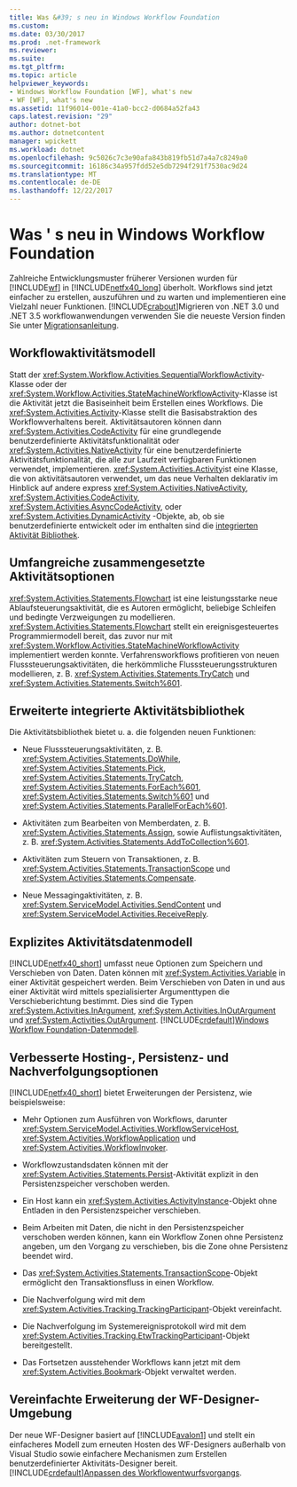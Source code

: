 ```yaml
---
title: Was &#39; s neu in Windows Workflow Foundation
ms.custom: 
ms.date: 03/30/2017
ms.prod: .net-framework
ms.reviewer: 
ms.suite: 
ms.tgt_pltfrm: 
ms.topic: article
helpviewer_keywords:
- Windows Workflow Foundation [WF], what's new
- WF [WF], what's new
ms.assetid: 11f96014-001e-41a0-bcc2-d0684a52fa43
caps.latest.revision: "29"
author: dotnet-bot
ms.author: dotnetcontent
manager: wpickett
ms.workload: dotnet
ms.openlocfilehash: 9c5026c7c3e90afa843b819fb51d7a4a7c8249a0
ms.sourcegitcommit: 16186c34a957fdd52e5db7294f291f7530ac9d24
ms.translationtype: MT
ms.contentlocale: de-DE
ms.lasthandoff: 12/22/2017
---
```

# <a name="what39s-new-in-windows-workflow-foundation"></a>Was &#39; s neu in Windows Workflow Foundation
Zahlreiche Entwicklungsmuster früherer Versionen wurden für [!INCLUDE[wf](../../../includes/wf-md.md)] in [!INCLUDE[netfx40_long](../../../includes/netfx40-long-md.md)] überholt. Workflows sind jetzt einfacher zu erstellen, auszuführen und zu warten und implementieren eine Vielzahl neuer Funktionen. [!INCLUDE[crabout](../../../includes/crabout-md.md)]Migrieren von .NET 3.0 und .NET 3.5 workflowanwendungen verwenden Sie die neueste Version finden Sie unter [Migrationsanleitung](../../../docs/framework/windows-workflow-foundation/migration-guidance.md).  
  
## <a name="workflow-activity-model"></a>Workflowaktivitätsmodell  
 Statt der <xref:System.Workflow.Activities.SequentialWorkflowActivity>-Klasse oder der <xref:System.Workflow.Activities.StateMachineWorkflowActivity>-Klasse ist die Aktivität jetzt die Basiseinheit beim Erstellen eines Workflows. Die <xref:System.Activities.Activity>-Klasse stellt die Basisabstraktion des Workflowverhaltens bereit. Aktivitätsautoren können dann <xref:System.Activities.CodeActivity> für eine grundlegende benutzerdefinierte Aktivitätsfunktionalität oder <xref:System.Activities.NativeActivity> für eine benutzerdefinierte Aktivitätsfunktionalität, die alle zur Laufzeit verfügbaren Funktionen verwendet, implementieren. <xref:System.Activities.Activity>ist eine Klasse, die von aktivitätsautoren verwendet, um das neue Verhalten deklarativ im Hinblick auf andere express <xref:System.Activities.NativeActivity>, <xref:System.Activities.CodeActivity>, <xref:System.Activities.AsyncCodeActivity>, oder <xref:System.Activities.DynamicActivity> -Objekte, ab, ob sie benutzerdefinierte entwickelt oder im enthalten sind die [integrierten Aktivität Bibliothek](../../../docs/framework/windows-workflow-foundation/net-framework-4-5-built-in-activity-library.md).  
  
## <a name="rich-composite-activity-options"></a>Umfangreiche zusammengesetzte Aktivitätsoptionen  
 <xref:System.Activities.Statements.Flowchart> ist eine leistungsstarke neue Ablaufsteuerungsaktivität, die es Autoren ermöglicht, beliebige Schleifen und bedingte Verzweigungen zu modellieren. <xref:System.Activities.Statements.Flowchart> stellt ein ereignisgesteuertes Programmiermodell bereit, das zuvor nur mit <xref:System.Workflow.Activities.StateMachineWorkflowActivity> implementiert werden konnte. Verfahrensworkflows profitieren von neuen Flusssteuerungsaktivitäten, die herkömmliche Flusssteuerungsstrukturen modellieren, z. B. <xref:System.Activities.Statements.TryCatch> und <xref:System.Activities.Statements.Switch%601>.  
  
## <a name="expanded-built-in-activity-library"></a>Erweiterte integrierte Aktivitätsbibliothek  
 Die Aktivitätsbibliothek bietet u. a. die folgenden neuen Funktionen:  
  
-   Neue Flusssteuerungsaktivitäten, z. B. <xref:System.Activities.Statements.DoWhile>, <xref:System.Activities.Statements.Pick>, <xref:System.Activities.Statements.TryCatch>, <xref:System.Activities.Statements.ForEach%601>, <xref:System.Activities.Statements.Switch%601> und <xref:System.Activities.Statements.ParallelForEach%601>.  
  
-   Aktivitäten zum Bearbeiten von Memberdaten, z. B. <xref:System.Activities.Statements.Assign>, sowie Auflistungsaktivitäten, z. B. <xref:System.Activities.Statements.AddToCollection%601>.  
  
-   Aktivitäten zum Steuern von Transaktionen, z. B. <xref:System.Activities.Statements.TransactionScope> und <xref:System.Activities.Statements.Compensate>.  
  
-   Neue Messagingaktivitäten, z. B. <xref:System.ServiceModel.Activities.SendContent> und <xref:System.ServiceModel.Activities.ReceiveReply>.  
  
## <a name="explicit-activity-data-model"></a>Explizites Aktivitätsdatenmodell  
 [!INCLUDE[netfx40_short](../../../includes/netfx40-short-md.md)] umfasst neue Optionen zum Speichern und Verschieben von Daten. Daten können mit <xref:System.Activities.Variable> in einer Aktivität gespeichert werden. Beim Verschieben von Daten in und aus einer Aktivität wird mittels spezialisierter Argumenttypen die Verschieberichtung bestimmt. Dies sind die Typen <xref:System.Activities.InArgument>, <xref:System.Activities.InOutArgument> und <xref:System.Activities.OutArgument>. [!INCLUDE[crdefault](../../../includes/crdefault-md.md)][Windows Workflow Foundation-Datenmodell](../../../docs/framework/windows-workflow-foundation/data-model.md).  
  
## <a name="enhanced-hosting-persistence-and-tracking-options"></a>Verbesserte Hosting-, Persistenz- und Nachverfolgungsoptionen  
 [!INCLUDE[netfx40_short](../../../includes/netfx40-short-md.md)] bietet Erweiterungen der Persistenz, wie beispielsweise:  
  
-   Mehr Optionen zum Ausführen von Workflows, darunter <xref:System.ServiceModel.Activities.WorkflowServiceHost>, <xref:System.Activities.WorkflowApplication> und <xref:System.Activities.WorkflowInvoker>.  
  
-   Workflowzustandsdaten können mit der <xref:System.Activities.Statements.Persist>-Aktivität explizit in den Persistenzspeicher verschoben werden.  
  
-   Ein Host kann ein <xref:System.Activities.ActivityInstance>-Objekt ohne Entladen in den Persistenzspeicher verschieben.  
  
-   Beim Arbeiten mit Daten, die nicht in den Persistenzspeicher verschoben werden können, kann ein Workflow Zonen ohne Persistenz angeben, um den Vorgang zu verschieben, bis die Zone ohne Persistenz beendet wird.  
  
-   Das <xref:System.Activities.Statements.TransactionScope>-Objekt ermöglicht den Transaktionsfluss in einen Workflow.  
  
-   Die Nachverfolgung wird mit dem <xref:System.Activities.Tracking.TrackingParticipant>-Objekt vereinfacht.  
  
-   Die Nachverfolgung im Systemereignisprotokoll wird mit dem <xref:System.Activities.Tracking.EtwTrackingParticipant>-Objekt bereitgestellt.  
  
-   Das Fortsetzen ausstehender Workflows kann jetzt mit dem <xref:System.Activities.Bookmark>-Objekt verwaltet werden.  
  
## <a name="easier-ability-to-extend-wf-designer-experience"></a>Vereinfachte Erweiterung der WF-Designer-Umgebung  
 Der neue WF-Designer basiert auf [!INCLUDE[avalon1](../../../includes/avalon1-md.md)] und stellt ein einfacheres Modell zum erneuten Hosten des WF-Designers außerhalb von Visual Studio sowie einfachere Mechanismen zum Erstellen benutzerdefinierter Aktivitäts-Designer bereit. [!INCLUDE[crdefault](../../../includes/crdefault-md.md)][Anpassen des Workflowentwurfsvorgangs](../../../docs/framework/windows-workflow-foundation/customizing-the-workflow-design-experience.md).
